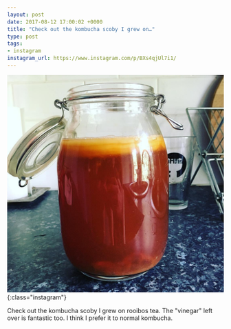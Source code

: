```yaml
---
layout: post
date: 2017-08-12 17:00:02 +0000
title: "Check out the kombucha scoby I grew on…"
type: post
tags:
- instagram
instagram_url: https://www.instagram.com/p/BXs4qjUl7i1/
---
```


![Instagram - BXs4qjUl7i1](/img/BXs4qjUl7i1.jpg){:class="instagram"}

Check out the kombucha scoby I grew on rooibos tea. The "vinegar" left over is fantastic too. I think I prefer it to normal kombucha.
